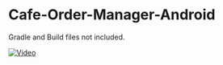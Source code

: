 # Cafe-Order-Manager-Android

Gradle and Build files not included.

[![Video](https://img.youtube.com/vi/112rf0JEV5E/default.jpg)](https://www.youtube.com/watch?v=112rf0JEV5E)

